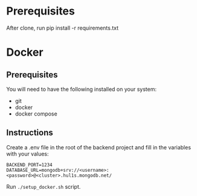 # Prerequisites

After clone, run pip install -r requirements.txt


# Docker

## Prerequisites

You will need to have the following installed on your system:

- git
- docker
- docker compose

## Instructions

Create a .env file in the root of the backend project and fill in the variables with your values:
```
BACKEND_PORT=1234
DATABASE_URL=mongodb+srv://<username>:<password>@<cluster>.hul1s.mongodb.net/
```

Run `./setup_docker.sh` script.

